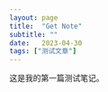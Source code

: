 ```yaml
---
layout: page
title:  "Get Note"
subtitle: ""
date:   2023-04-30 
tags: ["测试文章"]
---
```


这是我的第一篇测试笔记。